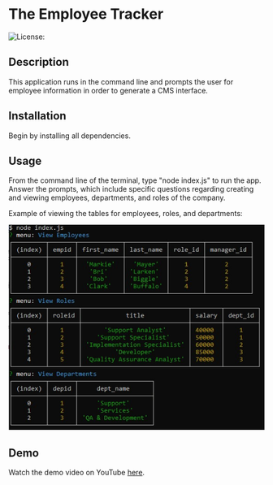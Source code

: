 # The Employee Tracker

 ![License:](https://img.shields.io/badge/License-MIT-yellow.svg)

## Description 
This application runs in the command line and prompts the user for employee information in order to generate a CMS interface. 

## Installation
Begin by installing all dependencies.

## Usage
From the command line of the terminal, type "node index.js" to run the app. Answer the prompts, which include specific questions regarding creating and viewing employees, departments, and roles of the company. 

Example of viewing the tables for employees, roles, and departments: 

 ![Screenshot](/images/view-screenshot.jpg)

## Demo
Watch the demo video on YouTube [here](https://).


